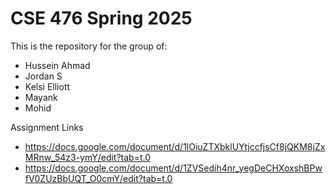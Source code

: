 # CSE 476 Spring 2025
This is the repository for the group of:
- Hussein Ahmad
- Jordan S
- Kelsi Elliott
- Mayank
- Mohid


Assignment Links
- https://docs.google.com/document/d/1lOiuZTXbklUYtjccfjsCf8jQKM8jZxMRnw_54z3-ymY/edit?tab=t.0
- https://docs.google.com/document/d/1ZVSedih4nr_yegDeCHXoxshBPwfV0ZUzBbUQT_O0cmY/edit?tab=t.0

